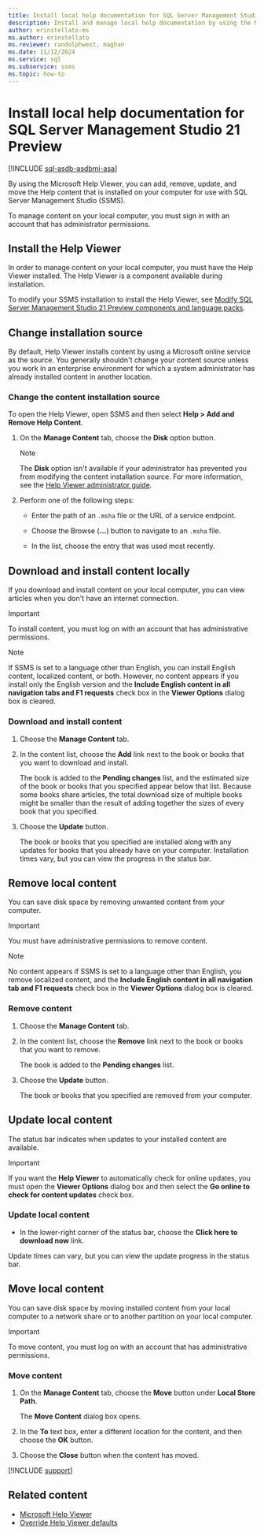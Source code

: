 ```yaml
---
title: Install local help documentation for SQL Server Management Studio 21 Preview
description: Install and manage local help documentation by using the Microsoft Help Viewer, and add, remove, update, and move Help content installed on your computer.
author: erinstellato-ms
ms.author: erinstellato
ms.reviewer: randolphwest, maghan
ms.date: 11/12/2024
ms.service: sql
ms.subservice: ssms
ms.topic: how-to
---
```

# Install local help documentation for SQL Server Management Studio 21 Preview

[!INCLUDE [sql-asdb-asdbmi-asa](../../includes/applies-to-version/sql-asdb-asdbmi-asa.md)]

By using the Microsoft Help Viewer, you can add, remove, update, and move the Help content that is installed on your computer for use with SQL Server Management Studio (SSMS).

To manage content on your local computer, you must sign in with an account that has administrator permissions.

## Install the Help Viewer

In order to manage content on your local computer, you must have the Help Viewer installed. The Help Viewer is a component available during installation.

To modify your SSMS installation to install the Help Viewer, see [Modify SQL Server Management Studio 21 Preview components and language packs](modify.md).

## Change installation source

By default, Help Viewer installs content by using a Microsoft online service as the source. You generally shouldn't change your content source unless you work in an enterprise environment for which a system administrator has already installed content in another location.

### Change the content installation source

To open the Help Viewer, open SSMS and then select **Help > Add and Remove Help Content**.

1. On the **Manage Content** tab, choose the **Disk** option button.

   > [!NOTE]  
   > The **Disk** option isn't available if your administrator has prevented you from modifying the content installation source. For more information, see the [Help Viewer administrator guide](/visualstudio/help-viewer/administrator-guide).

1. Perform one of the following steps:

   - Enter the path of an `.msha` file or the URL of a service endpoint.

   - Choose the Browse (**...**) button to navigate to an `.msha` file.

   - In the list, choose the entry that was used most recently.

## Download and install content locally

If you download and install content on your local computer, you can view articles when you don't have an internet connection.

> [!IMPORTANT]  
> To install content, you must log on with an account that has administrative permissions.

> [!NOTE]  
> If SSMS is set to a language other than English, you can install English content, localized content, or both. However, no content appears if you install only the English version and the **Include English content in all navigation tabs and F1 requests** check box in the **Viewer Options** dialog box is cleared.

### Download and install content

1. Choose the **Manage Content** tab.

1. In the content list, choose the **Add** link next to the book or books that you want to download and install.

   The book is added to the **Pending changes** list, and the estimated size of the book or books that you specified appear below that list. Because some books share articles, the total download size of multiple books might be smaller than the result of adding together the sizes of every book that you specified.

1. Choose the **Update** button.

   The book or books that you specified are installed along with any updates for books that you already have on your computer. Installation times vary, but you can view the progress in the status bar.

## Remove local content

You can save disk space by removing unwanted content from your computer.

> [!IMPORTANT]  
> You must have administrative permissions to remove content.

> [!NOTE]  
> No content appears if SSMS is set to a language other than English, you remove localized content, and the **Include English content in all navigation tab and F1 requests** check box in the **Viewer Options** dialog box is cleared.

### Remove content

1. Choose the **Manage Content** tab.

1. In the content list, choose the **Remove** link next to the book or books that you want to remove.

   The book is added to the **Pending changes** list.

1. Choose the **Update** button.

   The book or books that you specified are removed from your computer.

## Update local content

The status bar indicates when updates to your installed content are available.

> [!IMPORTANT]  
> If you want the **Help Viewer** to automatically check for online updates, you must open the **Viewer Options** dialog box and then select the **Go online to check for content updates** check box.

### Update local content

- In the lower-right corner of the status bar, choose the **Click here to download now** link.

Update times can vary, but you can view the update progress in the status bar.

## Move local content

You can save disk space by moving installed content from your local computer to a network share or to another partition on your local computer.

> [!IMPORTANT]  
> To move content, you must log on with an account that has administrative permissions.

### Move content

1. On the **Manage Content** tab, choose the **Move** button under **Local Store Path**.

   The **Move Content** dialog box opens.

1. In the **To** text box, enter a different location for the content, and then choose the **OK** button.

1. Choose the **Close** button when the content has moved.

[!INCLUDE [support](../includes/support.md)]

## Related content

- [Microsoft Help Viewer](/visualstudio/help-viewer/overview)
- [Override Help Viewer defaults](/visualstudio/help-viewer/behavior-overrides)
